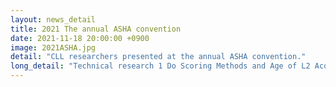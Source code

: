 ```yaml
---
layout: news_detail
title: 2021 The annual ASHA convention 
date: 2021-11-18 20:00:00 +0900
image: 2021ASHA.jpg
detail: "CLL researchers presented at the annual ASHA convention."
long_detail: "Technical research 1 Do Scoring Methods and Age of L2 Acquisition Matter When Assessing Bilingual’s Vocabulary Skills? <br> <iframe width="560" height="315" src="https://www.youtube.com/embed/vNeDd8TxsBQ" title="YouTube video player" frameborder="0" allow="accelerometer; autoplay; clipboard-write; encrypted-media; gyroscope; picture-in-picture" allowfullscreen></iframe>."
---
```


